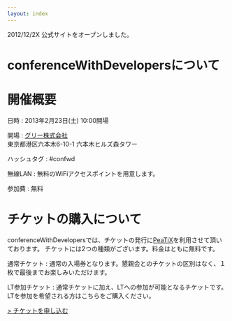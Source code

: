 ```yaml
---
layout: index
---
```


2012/12/2X 公式サイトをオープンしました。

# conferenceWithDevelopersについて

# 開催概要

日時
: 2013年2月23日(土) 10:00開場

開場
: [グリー株式会社](http://corp.gree.net/jp/ja/) <br /> 東京都港区六本木6-10-1 六本木ヒルズ森タワー

ハッシュタグ
: #confwd

無線LAN
: 無料のWiFiアクセスポイントを用意します。

参加費
: 無料

# チケットの購入について

conferenceWithDevelopersでは、チケットの発行に[PeaTiX](http://peatix.com/)を利用させて頂いております。
チケットには2つの種類がございます。料金はともに無料です。

通常チケット
: 通常の入場券となります。懇親会とのチケットの区別はなく、１枚で最後までお楽しみいただけます。

LT参加チケット
: 通常チケットに加え、LTへの参加が可能となるチケットです。LTを参加を希望される方はこちらをご購入ください。

<a href="http://peatix.com/event/9727" class="peatix">&gt; チケットを申し込む</a>

　